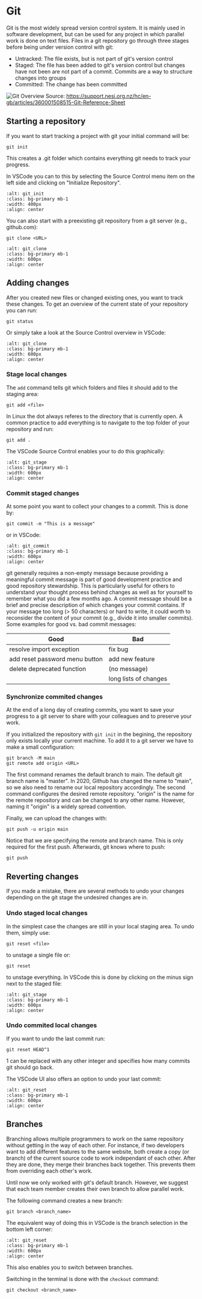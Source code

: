 # Git

Git is the most widely spread version control system. It is mainly used in software development, but can be used for any project in which parallel work is done on text files. Files in a git repository go through three stages before being under version control with git:

- Untracked: The file exists, but is not part of git's version control
- Staged: The file has been added to git's version control but changes have not been are not part of a commit. Commits are a way to structure changes into groups 
- Committed: The change has been committed


![Git Overview](git_overview.svg)
Source: https://support.nesi.org.nz/hc/en-gb/articles/360001508515-Git-Reference-Sheet
## Starting a repository
If you want to start tracking a project with git your initial command will be:
```
git init
```

This creates a .git folder which contains everything git needs to track your progress.

In VSCode you can to this by selecting the Source Control menu item on the left side and clicking on "Initialize Repository". 

```{image} git_init.png
:alt: git_init
:class: bg-primary mb-1
:width: 400px
:align: center
```

You can also start with a preexisting git repository from a git server (e.g., github.com):
```
git clone <URL>
```

```{image} git_clone.png
:alt: git_clone
:class: bg-primary mb-1
:width: 600px
:align: center
```

## Adding changes

After you created new files or changed existing ones, you want to track these changes. To get an overview of the current state of your repository you can run:

```
git status
```

Or simply take a look at the Source Control overview in VSCode:

```{image} git_status.png
:alt: git_clone
:class: bg-primary mb-1
:width: 600px
:align: center
```


### Stage local changes
The ```add``` command tells git which folders and files it should add to the staging area:

```
git add <file>
```
 In Linux the dot always referes to the directory that is currently open. A common practice to add everything is to navigate to the top folder of your repository and run:

```
git add .
```

The VSCode Source Control enables your to do this graphically:

```{image} git_stage.png
:alt: git_stage
:class: bg-primary mb-1
:width: 600px
:align: center
```

### Commit staged changes

At some point you want to collect your changes to a commit. This is done by:

```
git commit -m "This is a message"
```

or in VSCode:

```{image} git_commit.png
:alt: git_commit
:class: bg-primary mb-1
:width: 600px
:align: center
```

git generally requires a non-empty message because providing a meaningful commit message is part of good development practice and good repository stewardship. This is particularly useful for others to understand your thought process behind changes as well as for yourself to remember what you did a few months ago. A commit message should be a brief and precise description of which changes your commit contains. If your message too long (> 50 characters) or hard to write, it could worth to reconsider the content of your commit (e.g., divide it into smaller commits). Some examples for good vs. bad commit messages:

| Good                                 | Bad                  |
|--------------------------------------|----------------------|
| resolve import exception             | fix bug              |
| add reset password menu button       | add new feature      |
| delete deprecated function           | (no message)         |
|                                      | long lists of changes|
### Synchronize commited changes
At the end of a long day of creating commits, you want to save your progress to a git server to share with your colleagues and to preserve your work.

If you initialized the repository with ```git init``` in the begining, the repository only exists locally your current machine. To add it to a git server we have to make a small configuration:

```
git branch -M main
git remote add origin <URL>
```
The first command renames the default branch to main. The default git branch name is "master". In 2020, Github has changed the name to "main", so we also need to rename our local repository accordingly. The second command configures the desired remote repository. "origin" is the name for the remote repository and can be changed to any other name. However, naming it "origin" is a widely spread convention.

Finally, we can upload the changes with:

```
git push -u origin main
```

Notice that we are specifying the remote and branch name. This is only required for the first push. Afterwards, git knows where to push:

```
git push
```

## Reverting changes

If you made a mistake, there are several methods to undo your changes depending on the git stage the undesired changes are in. 


### Undo staged local changes

In the simplest case the changes are still in your local staging area. To undo them, simply use:

```
git reset <file>
```
to unstage a single file or:

```
git reset
```
to unstage everything. In VSCode this is done by clicking on the minus sign next to the staged file:


```{image} git_unstage.png
:alt: git_stage
:class: bg-primary mb-1
:width: 600px
:align: center
```

### Undo commited local changes

If you want to undo the last commit run: 

```
git reset HEAD^1
```

1 can be replaced with any other integer and specifies how many commits git should go back. 

The VSCode UI also offers an option to undo your last commit:

```{image} git_reset.png
:alt: git_reset
:class: bg-primary mb-1
:width: 600px
:align: center
```


## Branches

Branching allows multiple programmers to work on the same repository without getting in the way of each other. For instance, if two developers want to add different features to the same website, both create a copy (or branch) of the current source code to work independant of each other. After they are done, they merge their branches back together. This prevents them from overriding each other's work.

Until now we only worked with git's default branch. However, we suggest that each team member creates their own branch to allow parallel work.

The following command creates a new branch:

```
git branch <branch_name>
```
The equivalent way of doing this in VSCode is the branch selection in the bottom left corner:

```{image} new_branch.png
:alt: git_reset
:class: bg-primary mb-1
:width: 600px
:align: center
```

This also enables you to switch between branches.

Switching in the terminal is done with the ```checkout``` command:

```
git checkout <branch_name>
```